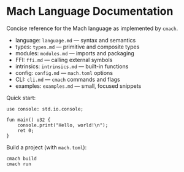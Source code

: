 # Mach Language Documentation

Concise reference for the Mach language as implemented by `cmach`.

- language: `language.md` — syntax and semantics
- types: `types.md` — primitive and composite types
- modules: `modules.md` — imports and packaging
- FFI: `ffi.md` — calling external symbols
- intrinsics: `intrinsics.md` — built-in functions
- config: `config.md` — `mach.toml` options
- CLI: `cli.md` — `cmach` commands and flags
- examples: `examples.md` — small, focused snippets

Quick start:

```
use console: std.io.console;

fun main() u32 {
    console.print("Hello, world!\n");
    ret 0;
}
```

Build a project (with `mach.toml`):

```
cmach build
cmach run
```
